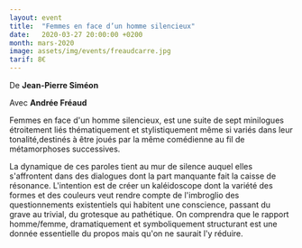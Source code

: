 ```yaml
---
layout: event
title:  "Femmes en face d’un homme silencieux"
date:   2020-03-27 20:00:00 +0200
month: mars-2020
image: assets/img/events/freaudcarre.jpg
tarif: 8€
---
```


De **Jean-Pierre Siméon**

Avec **Andrée Fréaud**

Femmes en face d'un homme silencieux, est une suite de sept minilogues étroitement liés thématiquement et stylistiquement même si variés dans leur tonalité,destinés à être joués par la même comédienne au fil de métamorphoses successives.

La dynamique de ces paroles tient au mur de silence auquel elles s'affrontent dans des dialogues dont la part manquante fait la caisse de résonance. L'intention est de créer un kaléidoscope dont la variété des formes et des couleurs veut rendre compte de l'imbroglio des questionnements existentiels qui habitent une conscience, passant du grave au trivial, du grotesque au pathétique. On comprendra que le rapport homme/femme, dramatiquement et symboliquement structurant est une donnée essentielle du propos mais qu'on ne saurait l'y réduire.